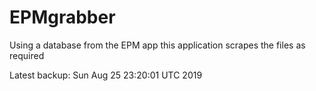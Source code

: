 # EPMgrabber
Using a database from the EPM app this application scrapes the files as required


Latest backup: Sun Aug 25 23:20:01 UTC 2019
